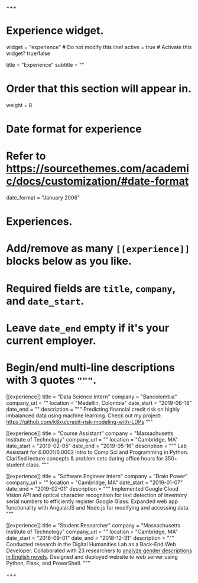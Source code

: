 +++
# Experience widget.
widget = "experience"  # Do not modify this line!
active = true  # Activate this widget? true/false

title = "Experience"
subtitle = ""

# Order that this section will appear in.
weight = 8

# Date format for experience
#   Refer to https://sourcethemes.com/academic/docs/customization/#date-format
date_format = "January 2006"

# Experiences.
#   Add/remove as many `[[experience]]` blocks below as you like.
#   Required fields are `title`, `company`, and `date_start`.
#   Leave `date_end` empty if it's your current employer.
#   Begin/end multi-line descriptions with 3 quotes `"""`.
[[experience]]
  title = "Data Science Intern"
  company = "Bancolombia"
  company_url = ""
  location = "Medellin, Colombia"
  date_start = "2019-06-18"
  date_end = ""
  description = """
  Predicting financial credit risk on highly imbalanced data using machine learning. Check out my project: https://github.com/k8xu/credit-risk-modeling-with-LDPs
  """

[[experience]]
  title = "Course Assistant"
  company = "Massachusetts Institute of Technology"
  company_url = ""
  location = "Cambridge, MA"
  date_start = "2019-02-05"
  date_end = "2019-05-16"
  description = """
  Lab Assistant for 6.0001/6.0002 Intro to Comp Sci and Programming in Python. Clarified lecture concepts & problem sets during office hours for 350+ student class.
  """

[[experience]]
  title = "Software Engineer Intern"
  company = "Brain Power"
  company_url = ""
  location = "Cambridge, MA"
  date_start = "2019-01-07"
  date_end = "2019-02-01"
  description = """
  Implemented Google Cloud Vision API and optical character recognition for text detection of inventory serial numbers to efficiently register Google Glass. Expanded web app functionality with AngularJS and Node.js for modifying and accessing data.
  """

[[experience]]
  title = "Student Researcher"
  company = "Massachusetts Institute of Technology"
  company_url = ""
  location = "Cambridge, MA"
  date_start = "2018-09-01"
  date_end = "2018-12-31"
  description = """
  Conducted research in the Digital Humanities Lab as a Back-End Web Developer. Collaborated with 23 researchers to [analyze gender descriptions in English novels](http://gendernovels.digitalhumanitiesmit.org/). Designed and deployed website to web server using Python, Flask, and PowerShell.
  """
  
+++
